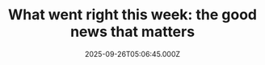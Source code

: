 ---
title: "What went right this week: the good news that matters"
date: 2025-09-26T05:06:45.000Z
category: Human Kindness
externalLink: "https://www.positive.news/society/good-news-stories-from-week-39-of-2025/"
image: ""
excerpt: "There was “a landmark victory for the ocean”, scientists had a medical breakthrough, and Italy passed a pioneering AI law, plus more The post What went right this week: the good news that matters appeared first on Positive News.…"
---